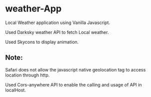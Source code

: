 # weather-App
Local Weather application using Vanilla Javascript.

Used Darksky weather API to fetch Local weather.

Used Skycons to display animation.
## Note:

Safari does not allow the javascript native geolocation tag to access location through http.

Used Cors-anywhere API to enable the calling and usage of API in localHost.

